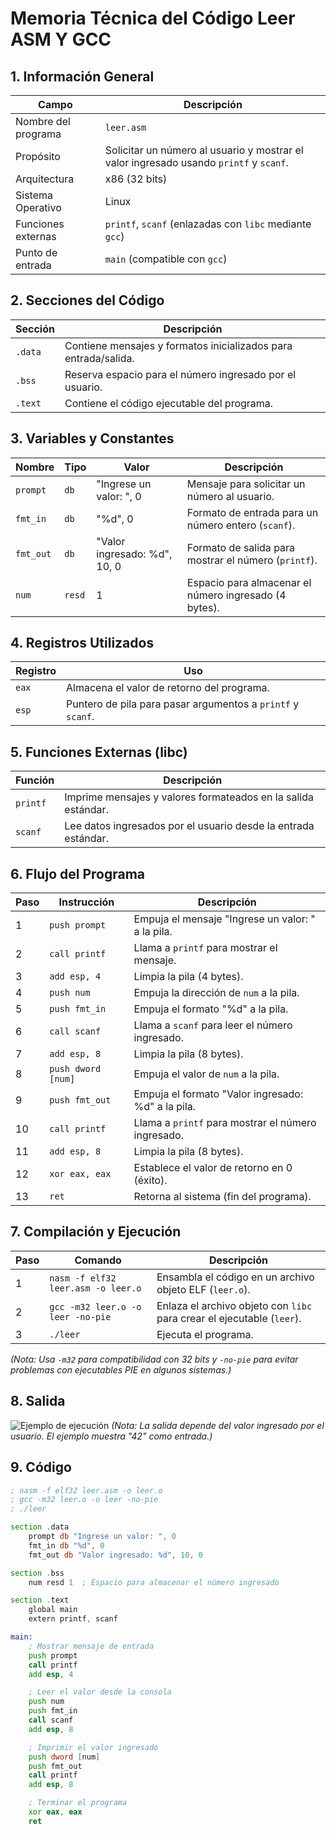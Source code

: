 # Memoria Técnica del Código Leer ASM Y GCC

## 1. Información General

| Campo               | Descripción                                                                 |
|---------------------|-----------------------------------------------------------------------------|
| Nombre del programa | `leer.asm`                                                          |
| Propósito           | Solicitar un número al usuario y mostrar el valor ingresado usando `printf` y `scanf`. |
| Arquitectura        | x86 (32 bits)                                                              |
| Sistema Operativo   | Linux                                                                      |
| Funciones externas  | `printf`, `scanf` (enlazadas con `libc` mediante `gcc`)                    |
| Punto de entrada    | `main` (compatible con `gcc`)                                              |

## 2. Secciones del Código

| Sección | Descripción                                                                 |
|---------|-----------------------------------------------------------------------------|
| `.data` | Contiene mensajes y formatos inicializados para entrada/salida.             |
| `.bss`  | Reserva espacio para el número ingresado por el usuario.                    |
| `.text` | Contiene el código ejecutable del programa.                                 |

## 3. Variables y Constantes

| Nombre  | Tipo  | Valor                    | Descripción                                      |
|---------|-------|--------------------------|--------------------------------------------------|
| `prompt`| `db`  | "Ingrese un valor: ", 0  | Mensaje para solicitar un número al usuario.     |
| `fmt_in`| `db`  | "%d", 0                  | Formato de entrada para un número entero (`scanf`). |
| `fmt_out`| `db` | "Valor ingresado: %d", 10, 0 | Formato de salida para mostrar el número (`printf`). |
| `num`   | `resd`| 1                        | Espacio para almacenar el número ingresado (4 bytes). |

## 4. Registros Utilizados

| Registro | Uso                                                                 |
|----------|---------------------------------------------------------------------|
| `eax`    | Almacena el valor de retorno del programa.                          |
| `esp`    | Puntero de pila para pasar argumentos a `printf` y `scanf`.         |

## 5. Funciones Externas (libc)

| Función | Descripción                                                                 |
|---------|-----------------------------------------------------------------------------|
| `printf`| Imprime mensajes y valores formateados en la salida estándar.               |
| `scanf` | Lee datos ingresados por el usuario desde la entrada estándar.              |

## 6. Flujo del Programa

| Paso | Instrucción         | Descripción                                           |
|------|---------------------|-------------------------------------------------------|
| 1    | `push prompt`       | Empuja el mensaje "Ingrese un valor: " a la pila.     |
| 2    | `call printf`       | Llama a `printf` para mostrar el mensaje.             |
| 3    | `add esp, 4`        | Limpia la pila (4 bytes).                             |
| 4    | `push num`          | Empuja la dirección de `num` a la pila.               |
| 5    | `push fmt_in`       | Empuja el formato "%d" a la pila.                     |
| 6    | `call scanf`        | Llama a `scanf` para leer el número ingresado.        |
| 7    | `add esp, 8`        | Limpia la pila (8 bytes).                             |
| 8    | `push dword [num]`  | Empuja el valor de `num` a la pila.                   |
| 9    | `push fmt_out`      | Empuja el formato "Valor ingresado: %d" a la pila.    |
| 10   | `call printf`       | Llama a `printf` para mostrar el número ingresado.    |
| 11   | `add esp, 8`        | Limpia la pila (8 bytes).                             |
| 12   | `xor eax, eax`      | Establece el valor de retorno en 0 (éxito).           |
| 13   | `ret`               | Retorna al sistema (fin del programa).                |

## 7. Compilación y Ejecución

| Paso | Comando                                      | Descripción                                          |
|------|----------------------------------------------|------------------------------------------------------|
| 1    | `nasm -f elf32 leer.asm -o leer.o`           | Ensambla el código en un archivo objeto ELF (`leer.o`). |
| 2    | `gcc -m32 leer.o -o leer -no-pie`            | Enlaza el archivo objeto con `libc` para crear el ejecutable (`leer`). |
| 3    | `./leer`                                     | Ejecuta el programa.                                 |

*(Nota: Usa `-m32` para compatibilidad con 32 bits y `-no-pie` para evitar problemas con ejecutables PIE en algunos sistemas.)*

## 8. Salida
![Ejemplo de ejecución](/static/images/leer_gcc.png)
*(Nota: La salida depende del valor ingresado por el usuario. El ejemplo muestra "42" como entrada.)*

## 9. Código

```asm
; nasm -f elf32 leer.asm -o leer.o
; gcc -m32 leer.o -o leer -no-pie
; ./leer

section .data
    prompt db "Ingrese un valor: ", 0
    fmt_in db "%d", 0
    fmt_out db "Valor ingresado: %d", 10, 0

section .bss
    num resd 1  ; Espacio para almacenar el número ingresado

section .text
    global main
    extern printf, scanf

main:
    ; Mostrar mensaje de entrada
    push prompt
    call printf
    add esp, 4

    ; Leer el valor desde la consola
    push num
    push fmt_in
    call scanf
    add esp, 8

    ; Imprimir el valor ingresado
    push dword [num]
    push fmt_out
    call printf
    add esp, 8

    ; Terminar el programa
    xor eax, eax
    ret